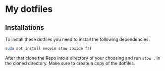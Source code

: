 # My dotfiles

## Installations

To install these dotfiles you need to install the following dependencies:
```bash
sudo apt install neovim stow zoxide fzf
```

After that clone the Repo into a directory of your choosing and run `stow .` in the cloned directory. Make sure to create a copy of the dotfiles.
